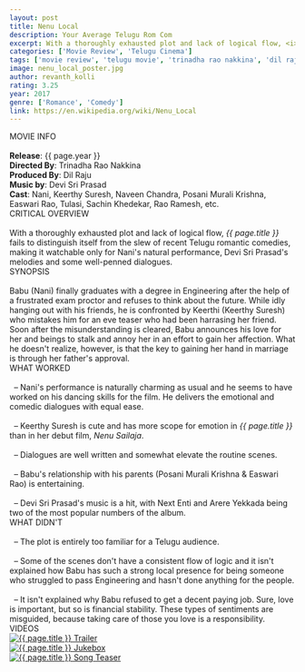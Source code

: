 ```yaml
---
layout: post
title: Nenu Local
description: Your Average Telugu Rom Com
excerpt: With a thoroughly exhausted plot and lack of logical flow, <i>Nenu Local</i> fails to distinguish itself from the slew of recent Telugu romantic comedies, making it watchable only for Nani's natural performance, Devi Sri Prasad's melodies and some well-penned dialogues. 
categories: ['Movie Review', 'Telugu Cinema']
tags: ['movie review', 'telugu movie', 'trinadha rao nakkina', 'dil raju', 'devi sri prasad', 'dsp', 'nani', 'keerthy suresh', 'naveen chandra', 'posani murali krishna', 'easwari rao', 'sachin khedekar', 'tulasi', 'rao ramesh']
image: nenu_local_poster.jpg
author: revanth_kolli
rating: 3.25
year: 2017
genre: ['Romance', 'Comedy']
link: https://en.wikipedia.org/wiki/Nenu_Local
---
```


<div class="block block-dark block-lg block-first">
    <div class="block-title">MOVIE INFO</div>
    <br>
    <b>Release</b>: {{ page.year }}
    <br><b>Directed By</b>: Trinadha Rao Nakkina 
    <br><b>Produced By</b>: Dil Raju
    <br><b>Music by</b>: Devi Sri Prasad
    <br><b>Cast</b>: Nani, Keerthy Suresh, Naveen Chandra, Posani Murali Krishna, Easwari Rao, Tulasi, Sachin Khedekar, Rao Ramesh, etc.
</div>
<div class="block">
    <div class="block-title">CRITICAL OVERVIEW</div>
    <br>
    With a thoroughly exhausted plot and lack of logical flow, <i>{{ page.title }}</i> fails to distinguish itself from the slew of recent Telugu romantic comedies, making it watchable only for Nani's natural performance, Devi Sri Prasad's melodies and some well-penned dialogues. 
</div>
<div class="block">
    <div class="block-title">SYNOPSIS</div>
    <br> Babu (Nani) finally graduates with a degree in Engineering after the help of a frustrated exam proctor and refuses to think about the future. While idly hanging out with his friends, he is confronted by Keerthi (Keerthy Suresh) who mistakes him for an eve teaser who had been harrasing her friend. Soon after the misunderstanding is cleared, Babu announces his love for her and beings to stalk and annoy her in an effort to gain her affection. What he doesn't realize, however, is that the key to gaining her hand in marriage is through her father's approval. 
</div>
<div class="block">
    <div class="block-title">WHAT WORKED</div>
    <br>&nbsp; &ndash; Nani's performance is naturally charming as usual and he seems to have worked on his dancing skills for the film. He delivers the emotional and comedic dialogues with equal ease. 
    <br><br>&nbsp; &ndash; Keerthy Suresh is cute and has more scope for emotion in <i>{{ page.title }}</i> than in her debut film, <i>Nenu Sailaja</i>.
    <br><br>&nbsp; &ndash; Dialogues are well written and somewhat elevate the routine scenes.
    <br><br>&nbsp; &ndash; Babu's relationship with his parents (Posani Murali Krishna & Easwari Rao) is entertaining. 
    <br><br>&nbsp; &ndash; Devi Sri Prasad's music is a hit, with Next Enti and Arere Yekkada being two of the most popular numbers of the album. 
</div>
<div class="block">
    <div class="block-title">WHAT DIDN'T</div>
    <br>&nbsp; &ndash; The plot is entirely too familiar for a Telugu audience. 
    <br><br>&nbsp; &ndash; Some of the scenes don't have a consistent flow of logic and it isn't explained how Babu has such a strong local presence for being someone who struggled to pass Engineering and hasn't done anything for the people.
    <br><br>&nbsp; &ndash; It isn't explained why Babu refused to get a decent paying job. Sure, love is important, but so is financial stability. These types of sentiments are misguided, because taking care of those you love is a responsibility.
</div>
<div class="block">
    <div class="block-title">VIDEOS</div>
    <div class="video-row">
        <a href="javascript:void(0);" onclick="watch('https://www.youtube.com/embed/lylc7eY6yRU')"><div class="video-img"><img src="https://i.ytimg.com/vi/lylc7eY6yRU/hqdefault.jpg?custom=true&w=336&h=188&stc=true&jpg444=true&jpgq=90&sp=68&sigh=ouJBm7t-89oSnehv3Q99u2T_834" alt="{{ page.title }} Trailer"/></div></a>
        <a href="javascript:void(0);" onclick="watch('https://www.youtube.com/embed/6AXhFBby6tA')"><div class="video-img"><img src="https://i.ytimg.com/vi/6AXhFBby6tA/hqdefault.jpg?custom=true&w=336&h=188&stc=true&jpg444=true&jpgq=90&sp=68&sigh=NrPLfrhyGC7fsmGaYMwH0tN9Fn0" alt="{{ page.title }} Jukebox"/></div></a>
        <a href="javascript:void(0);" onclick="watch('https://www.youtube.com/embed/tH4Xez6rVGI')"><div class="video-img"><img src="https://i.ytimg.com/vi/tH4Xez6rVGI/hqdefault.jpg?custom=true&w=336&h=188&stc=true&jpg444=true&jpgq=90&sp=68&sigh=fBr0ehM7W8C1JuIwIb4J1WCIdac" alt="{{ page.title }} Song Teaser"/></div></a>
    </div>
</div>